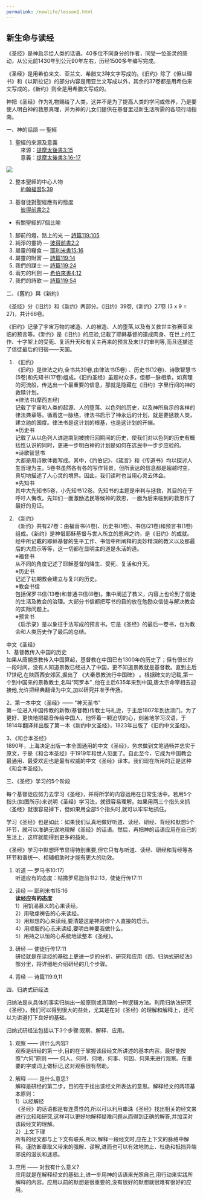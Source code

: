 ```yaml
---
permalink: /newlife/lesson2.html
---
```

<h2>新生命与读经</h2>

《圣经》是神启示给人类的话语。40多位不同身分的作者，同受一位圣灵的感动，从公元前1430年到公元90年左右，历经1500多年编写完成。

《圣经》是用希伯来文、亚兰文、希腊文3种文字写成的。《旧约》除了《但以理书》和《以斯拉记》的部分内容是用亚兰文写成以外，其余的37卷都是用希伯来文写成的。《新约》则全是用希腊文写成的。

神把《圣经》作为礼物赐给了人类，这并不是为了提高人类的学问或修养，乃是要使人明白神的救恩真理，并为神的儿女们提供在基督里过新生活所需的各项行动指南。

一、神的話語 — 聖經
1. 聖經的來源及意義  
　來源：[提摩太後書3:15](https://www.biblegateway.com/passage/?search=提摩太後書3:15&version=CUVMPS)  
　意義：[提摩太後書3:16-17](https://www.biblegateway.com/passage/?search=提摩太後書3:16-17&version=CUVMPS)  

<img src="https://henryccyu.github.io/2-1.jpg">

2. 整本聖經的中心人物  
　[約翰福音5:39](https://www.biblegateway.com/passage/?search=約翰福音5:39&version=CUVMPS)

3. 基督徒對聖經應有的態度  
　[彼得前書2:2](https://www.biblegateway.com/passage/?search=彼得前書2:2&version=CUVMPS)

+ 有關聖經的7個比喻  
1) 腳前的燈，路上的光 — [詩篇119:105](https://www.biblegateway.com/passage/?search=詩篇119:105&version=CUVMPS)  
2) 純淨的靈奶 — [彼得前書2:2](https://www.biblegateway.com/passage/?search=彼得前書2:2&version=CUVMPS)  
3) 屬靈的糧食 — [耶利米書15:16](https://www.biblegateway.com/passage/?search=耶利米書15:16&version=CUVMPS)  
4) 屬靈的財富 — [詩篇119:14](https://www.biblegateway.com/passage/?search=詩篇119:14&version=CUVMPS)  
5) 我們的謀士 — [詩篇119:24](https://www.biblegateway.com/passage/?search=詩篇119:24&version=CUVMPS)  
6) 兩刃的利劍 — [希伯來書4:12](https://www.biblegateway.com/passage/?search=希伯來書4:12&version=CUVMPS)  
7) 我們的詩歌 — [詩篇119:54](https://www.biblegateway.com/passage/?search=詩篇119:54&version=CUVMPS)  

二、《舊約》與《新約》

《圣经》分《旧约》和《新约》两部分。《旧约》39卷,《新约》27卷 (3 x 9 = 27)，共计66卷。

《旧约》记录了宇宙万物的被造、人的被造、人的堕落,以及有关救世主弥赛亚来临的预言等。《新约》是《旧约》的应验,记載了耶稣基督的道成肉身、在世上的工作、十字架上的受死、复活升天和有关主再来的预言及末世的审判等,而且还描述了信徒最后的归宿——天国。

1. 《旧约》  
《旧约》是律法之约,全书共39卷,由律法书(5卷) 、历史书(12卷)、诗歌智慧书(5卷)和先知书(17卷)组成。《旧约圣经》虽题材众多，但都一脉相承，如真理的河流般，传达出一个最重要的信息，那就是隐藏在《旧约》字里行间的神的救赎计划。  
※律法书(摩西五经)  
记载了宇宙和人类的起源、人的堕落、以色列的历史，以及神所启示的各样的律法典章等。循着这一脉络，律法书启示了神永远的计划，就是要拯救人类，建立祂的国度。律法书是这计划的根基，也是这计划的开端。  
※历史书  
记载了从以色列人进迦南到被掳归回期间的历史，使我们对以色列的历史有概括性认识的同时，更进一步明白神的计划是如何在选民中一步步应验的。  
※诗歌智慧书  
大都是用诗歌体裁写成。其中，《约伯记》、《箴言》和《传道书》均以探讨人生哲理为主。5卷书虽然各有各的写作背景，但所表达的信息都是超越时空，真切地描述了人心灵的境界。因此，我们读时也当用心灵去体会。  
※先知书  
其中大先知书5卷，小先知书12卷。先知书的主题是审判与拯救，其目的在于呼吁人悔改。先知们一面激励选民等候神的救恩，一面为后来临到的救恩作了最好的见证。

2. 《新约》  
《新约》共有27卷：由福音书(4卷)、历史书(1卷)、书信(21卷)和预言书(1卷)组成。《新约》是神借耶稣基督与世人所立的恩典之约，是《旧约》的成就。经中所记載的耶稣基督的生平工作、书信中所阐释的奥妙精深的教义以及那最后的大启示等等，这一切都在显明主的道是永活的道。  
※福音书  
从不同的角度记述了耶稣基督的降生、受死、复活和升天。  
※历史书  
记述了初期教会建立与复兴的历史。  
※教会书信  
包括保罗书信(13卷)和普通书信(8卷)。集中阐述了教义，内容上也论到了信徒的生活及教会的治理。大部分书信都把写书的目的放在勉励众信徒与解决教会的实际问题上。  
※预言书  
《启示录》是以象征手法写成的预言书。它是《圣经》的最后一卷书，也为教会和人类历史作了最后的总结。

中文《圣经》  
1、基督教传入中国的历史  
如果从唐朝景教传入中国算起，基督教在中国已有1300年的历史了；但有很长的一段时间，没有人知道景教已经进入了中国，更不知道景教就是基督教。直到主后17世纪,在陜西西安郊区,掘出了 《大秦景教流行中国碑》 。根据碑文的记载,第一个到中国来的景教教士,名叫“阿罗本” ,他在主后635年来到中国,唐太宗命宰相去迎接他,允许把经典翻译为中文,加以研究并准予传扬。

2、第一本中文〈圣经》—— "神天圣书"  
第一位进入中国传教的新教(基督教)传教士马礼逊，于主后1807年到达澳门。为了更好、更快地把福音传给中国人，他怀着一颗迫切的心，刻苦地学习汉语，于1814年翻译并出版了第一本《新约中文圣经》，1823年出版了《旧约中文圣经》。

3、《和合本圣经》  
1890年，上海决定出版一本全国通用的中文《圣经》，务求做到文笔通畅并忠实于原文，于是《和合本圣经》于1919年和世人见面了。自此至今，它成为中国教会最通用、最受欢迎也是最有权威的中文《圣经》译本。我们现在所用的正是这种《和合本圣经》。

三、《圣经》学习的5个阶段

每个基督徒应努力去学习《圣经》，并将所学的内容运用在日常生活中。若用5个指头(如图所示)来说明《圣经》学习法，就很容易理解。如果用两三个指头来抓〈圣经》就很容易掉下，但如果用全部5个指头时,就可以牢牢地抓住。

学习《圣经》也是如此：如果我们认真地做好听道、读经、研经、背经和默想5个环节，就可以准确无误地理解《圣经》的话语。然后，再把神的话语应用在自己的生活上，这样就能得到更多的益处。

《圣经》学习中默想环节显得特别重要,但它只有与听道、读经、研经和背经等各环节和谐统一、相辅相助时才能有更大的功效。

1. 听道 — 罗马书10:17)  
听道应有的态度：帖撒罗尼迦前书2:13，使徒行传17:11

2. 读经 — 耶利米书15:16  
**读经应有的态度**  
1）用饥渴慕义的心来读经。  
2）用敬虔祷告的心来读经。  
3）用默想的心来读经,要清楚这是神对你个人直接的启示。  
4）用顺服的心志来读经,要明白神要我做什么。  
5）用持之以恒的心系统地读整本《圣经》。  

3. 研经 — 使徒行传17:11  
研经就是在读经的基础上更进一步的分析、研究和应用《四、归纳式研经法》部分里，将详细地介绍研经的几个步骤。

4. 背经 — 诗篇119:9,11

四、归纳式研经法

归纳法是从具体的事实归纳出一般原则或真理的一种逻辑方法。利用归纳法研究《圣经》，我们可以得到很大的益处，尤其是在对《圣经》的理解和解释上，还可以为讲道打下良好的基础。

归纳式研经法包括以下3个步骤:观察、解释、应用。

1. 观察 —— 讲什么内容?  
观察是研经的第一步,目的在于掌握该段经文所讲述的基本内容。最好能按照“六何”原则 —— 何人、何时、何地、何事、何因、何果来进行观察。在重要的字或词上做标记,这对观察很有帮助。

2. 解释 —— 是什么意思?  
解释是研经的第二步，目的在于找出该经文所表达的意思。解释经文的两项基本原则：  
1）以经解经  
《圣经》的话语都是有连贯性的,所以可以利用串珠《圣经》找出相关的经文来进行比较和研究,这样可以更好地解释疑难问题从而得到正确的解答,并加深对该段经文的理解。  
2）上文下理  
所有的经文都与上下文有联系,所以,解释一段经文时,应在上下文的脉络中解释。谨防断章取义带来的强解、谬解,进而也可以有效地防止、杜绝和抵挡异端邪说的滋长和迷惑。  

3. 应用 —— 对我有什么意义?  
应用就是在解释经文的基础上,进一步用神的话语来光照自己,用行动来实践所解释的内容。应用以前的默想是很重要的,没有很好的默想就很难有很好的应用。
